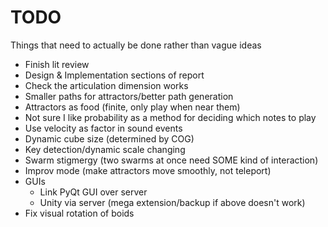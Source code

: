 # TODO

Things that need to actually be done rather than vague ideas

* Finish lit review
* Design & Implementation sections of report
* Check the articulation dimension works
* Smaller paths for attractors/better path generation
* Attractors as food (finite, only play when near them)
* Not sure I like probability as a method for deciding which notes to play
* Use velocity as factor in sound events
* Dynamic cube size (determined by COG)
* Key detection/dynamic scale changing
* Swarm stigmergy (two swarms at once need SOME kind of interaction)
* Improv mode (make attractors move smoothly, not teleport)
* GUIs
	* Link PyQt GUI over server
	* Unity via server (mega extension/backup if above doesn't work)
* Fix visual rotation of boids